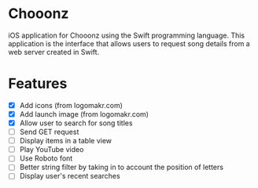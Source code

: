# Chooonz
iOS application for Chooonz using the Swift programming language. This
application is the interface that allows users to request song details from
a web server created in Swift.

# Features
- [x] Add icons (from logomakr.com)
- [x] Add launch image (from logomakr.com)
- [x] Allow user to search for song titles
- [ ] Send GET request
- [ ] Display items in a table view
- [ ] Play YouTube video
- [ ] Use Roboto font
- [ ] Better string filter by taking in to account the position of letters
- [ ] Display user's recent searches
